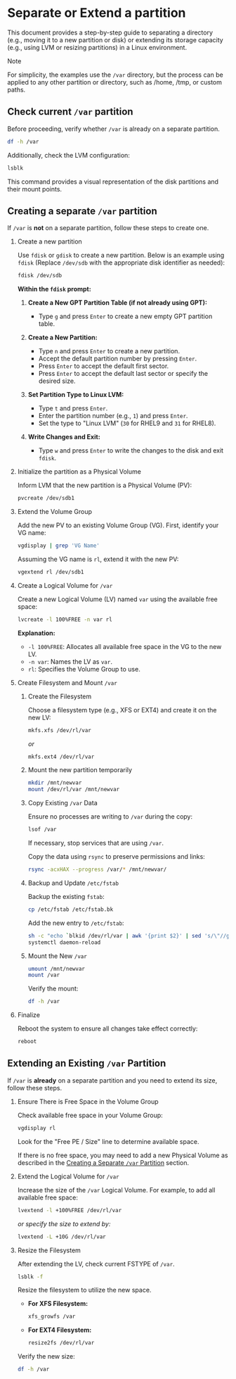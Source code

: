 # Separate or Extend a partition

This document provides a step-by-step guide to separating a directory (e.g., moving it to a new partition or disk) or extending its storage capacity (e.g., using LVM or resizing partitions) in a Linux environment.

> [!NOTE]
> For simplicity, the examples use the `/var` directory, but the process can be applied to any other partition or directory, such as /home, /tmp, or custom paths.

## Check current `/var` partition

Before proceeding, verify whether `/var` is already on a separate partition.

```bash
df -h /var
```

Additionally, check the LVM configuration:

```bash
lsblk
```

This command provides a visual representation of the disk partitions and their mount points.

## Creating a separate `/var` partition

If `/var` is **not** on a separate partition, follow these steps to create one.

1. Create a new partition

   Use `fdisk` or `gdisk` to create a new partition. Below is an example using `fdisk` (Replace `/dev/sdb` with the appropriate disk identifier as needed):

   ```bash
   fdisk /dev/sdb
   ```

   **Within the `fdisk` prompt:**

   1. **Create a New GPT Partition Table (if not already using GPT):**

      - Type `g` and press `Enter` to create a new empty GPT partition table.

   2. **Create a New Partition:**

      - Type `n` and press `Enter` to create a new partition.
      - Accept the default partition number by pressing `Enter`.
      - Press `Enter` to accept the default first sector.
      - Press `Enter` to accept the default last sector or specify the desired size.

   3. **Set Partition Type to Linux LVM:**

      - Type `t` and press `Enter`.
      - Enter the partition number (e.g., `1`) and press `Enter`.
      - Set the type to "Linux LVM" (`30` for RHEL9 and `31` for RHEL8).

   4. **Write Changes and Exit:**
      - Type `w` and press `Enter` to write the changes to the disk and exit `fdisk`.

1. Initialize the partition as a Physical Volume

   Inform LVM that the new partition is a Physical Volume (PV):

   ```bash
   pvcreate /dev/sdb1
   ```

1. Extend the Volume Group

   Add the new PV to an existing Volume Group (VG). First, identify your VG name:

   ```bash
   vgdisplay | grep 'VG Name'
   ```

   Assuming the VG name is `rl`, extend it with the new PV:

   ```bash
   vgextend rl /dev/sdb1
   ```

1. Create a Logical Volume for `/var`

   Create a new Logical Volume (LV) named `var` using the available free space:

   ```bash
   lvcreate -l 100%FREE -n var rl
   ```

   **Explanation:**

   - `-l 100%FREE`: Allocates all available free space in the VG to the new LV.
   - `-n var`: Names the LV as `var`.
   - `rl`: Specifies the Volume Group to use.

1. Create Filesystem and Mount `/var`

   1. Create the Filesystem

      Choose a filesystem type (e.g., XFS or EXT4) and create it on the new LV:

      ```bash
      mkfs.xfs /dev/rl/var
      ```

      _or_

      ```bash
      mkfs.ext4 /dev/rl/var
      ```

   1. Mount the new partition temporarily

      ```bash
      mkdir /mnt/newvar
      mount /dev/rl/var /mnt/newvar
      ```

   1. Copy Existing `/var` Data

      Ensure no processes are writing to `/var` during the copy:

      ```bash
      lsof /var
      ```

      If necessary, stop services that are using `/var`.

      Copy the data using `rsync` to preserve permissions and links:

      ```bash
      rsync -acxHAX --progress /var/* /mnt/newvar/
      ```

   1. Backup and Update `/etc/fstab`

      Backup the existing `fstab`:

      ```bash
      cp /etc/fstab /etc/fstab.bk
      ```

      Add the new entry to `/etc/fstab`:

      ```bash
      sh -c "echo `blkid /dev/rl/var | awk '{print $2}' | sed 's/\"//g'` /var xfs defaults 0 0 >> /etc/fstab"
      systemctl daemon-reload
      ```

   1. Mount the New `/var`

      ```bash
      umount /mnt/newvar
      mount /var
      ```

      Verify the mount:

      ```bash
      df -h /var
      ```

1. Finalize

   Reboot the system to ensure all changes take effect correctly:

   ```bash
   reboot
   ```

## Extending an Existing `/var` Partition

If `/var` is **already** on a separate partition and you need to extend its size, follow these steps.

1. Ensure There is Free Space in the Volume Group

   Check available free space in your Volume Group:

   ```bash
   vgdisplay rl
   ```

   Look for the "Free PE / Size" line to determine available space.

   If there is no free space, you may need to add a new Physical Volume as described in the [Creating a Separate `/var` Partition](#creating-a-separate-var-partition) section.

1. Extend the Logical Volume for `/var`

   Increase the size of the `/var` Logical Volume. For example, to add all available free space:

   ```bash
   lvextend -l +100%FREE /dev/rl/var
   ```

   _or specify the size to extend by:_

   ```bash
   lvextend -L +10G /dev/rl/var
   ```

1. Resize the Filesystem

   After extending the LV, check current FSTYPE of `/var`.

   ```bash
   lsblk -f
   ```

   Resize the filesystem to utilize the new space.

   - **For XFS Filesystem:**

     ```bash
     xfs_growfs /var
     ```

   - **For EXT4 Filesystem:**

     ```bash
     resize2fs /dev/rl/var
     ```

   Verify the new size:

   ```bash
   df -h /var
   ```
